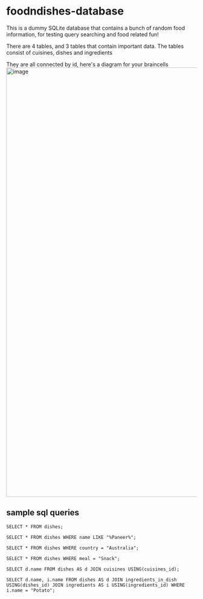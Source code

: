 # foodndishes-database

This is a dummy SQLite database that contains a bunch of random food information, for testing query searching and food related fun! 

There are 4 tables, and 3 tables that contain important data. The tables consist of cuisines, dishes and ingredients 

They are all connected by id, here's a diagram for your braincells <img width="1133" alt="image" src="https://github.com/saanvitel/foodndishes-database/assets/127376869/62444e67-d62c-4b42-b2ce-5449f78c82e9">

## sample sql queries
`SELECT * FROM dishes;`

`SELECT * FROM dishes WHERE name LIKE "%Paneer%";`

`SELECT * FROM dishes WHERE country = "Australia";`

`SELECT * FROM dishes WHERE meal = "Snack";`

`SELECT d.name FROM dishes AS d JOIN cuisines USING(cuisines_id);`

`SELECT d.name, i.name FROM dishes AS d JOIN ingredients_in_dish USING(dishes_id) JOIN ingredients AS i USING(ingredients_id) WHERE i.name = "Potato";`
